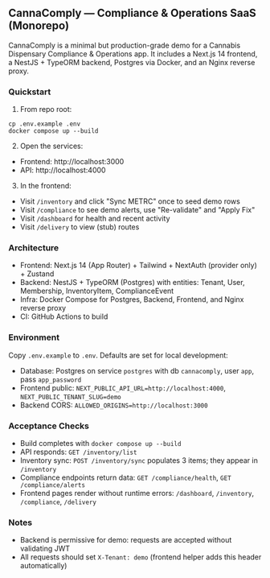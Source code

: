 ## CannaComply — Compliance & Operations SaaS (Monorepo)

CannaComply is a minimal but production-grade demo for a Cannabis Dispensary Compliance & Operations app. It includes a Next.js 14 frontend, a NestJS + TypeORM backend, Postgres via Docker, and an Nginx reverse proxy.

### Quickstart

1. From repo root:

```
cp .env.example .env
docker compose up --build
```

2. Open the services:

- Frontend: http://localhost:3000
- API: http://localhost:4000

3. In the frontend:

- Visit `/inventory` and click "Sync METRC" once to seed demo rows
- Visit `/compliance` to see demo alerts, use "Re-validate" and "Apply Fix"
- Visit `/dashboard` for health and recent activity
- Visit `/delivery` to view (stub) routes

### Architecture

- Frontend: Next.js 14 (App Router) + Tailwind + NextAuth (provider only) + Zustand
- Backend: NestJS + TypeORM (Postgres) with entities: Tenant, User, Membership, InventoryItem, ComplianceEvent
- Infra: Docker Compose for Postgres, Backend, Frontend, and Nginx reverse proxy
- CI: GitHub Actions to build

### Environment

Copy `.env.example` to `.env`. Defaults are set for local development:

- Database: Postgres on service `postgres` with db `cannacomply`, user `app`, pass `app_password`
- Frontend public: `NEXT_PUBLIC_API_URL=http://localhost:4000`, `NEXT_PUBLIC_TENANT_SLUG=demo`
- Backend CORS: `ALLOWED_ORIGINS=http://localhost:3000`

### Acceptance Checks

- Build completes with `docker compose up --build`
- API responds: `GET /inventory/list`
- Inventory sync: `POST /inventory/sync` populates 3 items; they appear in `/inventory`
- Compliance endpoints return data: `GET /compliance/health`, `GET /compliance/alerts`
- Frontend pages render without runtime errors: `/dashboard`, `/inventory`, `/compliance`, `/delivery`

### Notes

- Backend is permissive for demo: requests are accepted without validating JWT
- All requests should set `X-Tenant: demo` (frontend helper adds this header automatically)


